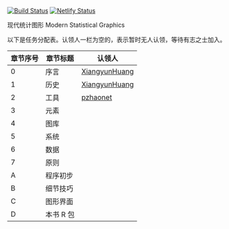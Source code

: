 [![Build Status](https://travis-ci.com/XiangyunHuang/MSG-Book.svg?branch=master)](https://travis-ci.com/XiangyunHuang/MSG-Book) [![Netlify Status](https://api.netlify.com/api/v1/badges/bb36db58-2a81-4e96-8397-5f9384138185/deploy-status)](https://app.netlify.com/sites/nostalgic-boyd-830eb6/deploys)


现代统计图形 Modern Statistical Graphics

以下是任务分配表。认领人一栏为空的，表示暂时无人认领，等待有志之士加入。

| 章节序号 | 章节标题  | 认领人                                            |
| -------- | --------- | ------------------------------------------------- |
| 0        | 序言      | [XiangyunHuang](https://github.com/XiangyunHuang) |
| 1        | 历史      | [XiangyunHuang](https://github.com/XiangyunHuang) |
| 2        | 工具      | [pzhaonet](https://github.com/pzhaonet)           |
| 3        | 元素      |                                                   |
| 4        | 图库      |                                                   |
| 5        | 系统      |                                                   |
| 6        | 数据      |                                                   |
| 7        | 原则      |                                                   |
| A        | 程序初步  |                                                   |
| B        | 细节技巧  |                                                   |
| C        | 图形界面  |                                                   |
| D        | 本书 R 包 |                                                   |
